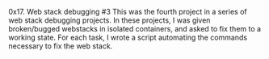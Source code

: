 0x17. Web stack debugging #3 This was the fourth project in a series of web stack debugging projects. In these projects, I was given broken/bugged webstacks in isolated containers, and asked to fix them to a working state. For each task, I wrote a script automating the commands necessary to fix the web stack.

